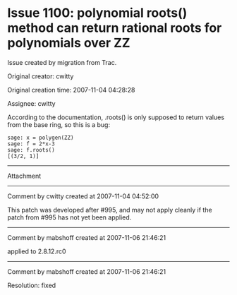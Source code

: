 # Issue 1100: polynomial roots() method can return rational roots for polynomials over ZZ

Issue created by migration from Trac.

Original creator: cwitty

Original creation time: 2007-11-04 04:28:28

Assignee: cwitty

According to the documentation, .roots() is only supposed to return values from the base ring, so this is a bug:


```
sage: x = polygen(ZZ)
sage: f = 2*x-3
sage: f.roots()
[(3/2, 1)]
```




---

Attachment


---

Comment by cwitty created at 2007-11-04 04:52:00

This patch was developed after #995, and may not apply cleanly if the patch from #995 has not yet been applied.


---

Comment by mabshoff created at 2007-11-06 21:46:21

applied to 2.8.12.rc0


---

Comment by mabshoff created at 2007-11-06 21:46:21

Resolution: fixed
